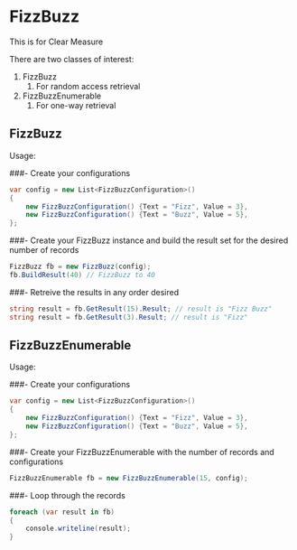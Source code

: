 # FizzBuzz
This is for Clear Measure

There are two classes of interest:

1. FizzBuzz
	1. For random access retrieval
1. FizzBuzzEnumerable
	1. For one-way retrieval

## FizzBuzz

Usage:

###- Create your configurations

```c#
var config = new List<FizzBuzzConfiguration>()
{
	new FizzBuzzConfiguration() {Text = "Fizz", Value = 3},
	new FizzBuzzConfiguration() {Text = "Buzz", Value = 5},
};
```

###- Create your FizzBuzz instance and build the result set for the desired number of records

```c#
FizzBuzz fb = new FizzBuzz(config);
fb.BuildResult(40) // FizzBuzz to 40
``` 

###- Retreive the results in any order desired

```C#
string result = fb.GetResult(15).Result; // result is "Fizz Buzz"
string result = fb.GetResult(3).Result; // result is "Fizz"
```

## FizzBuzzEnumerable

Usage:

###- Create your configurations

```c#
var config = new List<FizzBuzzConfiguration>()
{
	new FizzBuzzConfiguration() {Text = "Fizz", Value = 3},
	new FizzBuzzConfiguration() {Text = "Buzz", Value = 5},
};
```

###- Create your FizzBuzzEnumerable with the number of records and configurations

```c#
FizzBuzzEnumerable fb = new FizzBuzzEnumerable(15, config);
```

###- Loop through the records
```c#
foreach (var result in fb)
{
	console.writeline(result);
}
```